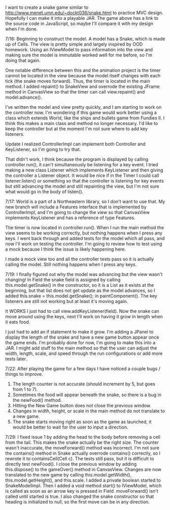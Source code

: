 I want to create a snake game similar to http://www.menet.umn.edu/~dockt036/snake.html
to practice MVC design. Hopefully I can make it into a playable JAR. The game above has a link
to the source code in JavaScript, so maybe I'll compare it with my design when I'm done.

7/16: 
Beginning to construct the model. A model has a Snake, which is made up of Cells.
The view is pretty simple and largely inspired by OOD homework. Using an IViewModel to pass information
into the view and making sure the model is immutable worked well for me before, so I'm doing that again.

One notable difference between this and the animation project is the timer cannot be located in the view because
the model itself changes with each tick (the snake moves forward). Thus, the timer is located in the main 
method. I added repaint() to SnakeView and overrode the existing JFrame method in CanvasView so that the 
timer can call view.repaint() and model.advance().

I've written the model and view pretty quickly, and I am starting to work on the controller now. I'm wondering
if this game would work better using a class which extends World, like the ships and bullets game from 
Fundies II. I think this makes a main class and method no longer necessary. I'd like to keep the controller
but at the moment I'm not sure where to add key listeners.

Update I realized ControllerImpl can implement both Controller and KeyListener, so I'm going to try that.

That didn't work, I think because the program is displayed by calling controller.run(), it can't simultaneously
be listening for a key event. I tried making a new class Listener which implements KeyListener and then giving
the controller a Listener object. It would be nice if in the Timer I could call listener.listen() or something
so that the controller is listening for key events but still advancing the model and still repainting the view,
but I'm not sure what would go in the body of listen().

7/17:
World is a part of a Northeastern library, so I don't want to use that. My new branch will include a Features
interface that is implemented by ControllerImpl, and I'm going to change the view so that
CanvasView implements KeyListener and has a reference of type Features.

The timer is now located in controller.run(). When I run the main method the view seems to be working
correctly, but nothing happens when I press any keys. I went back through and added tests for the model
which all pass, and now I'll work on testing the controller. I'm going to review how to test using a 
mock because I think the issue is likely happening here.

I made a mock view too and all the controller tests pass so it is actually calling the model. Still
nothing happens when I press any keys.

7/19:
I finally figured out why the model was advancing but the view wasn't changing! In Field the snake field
is assigned by calling this.model.getSnake() in the constructor, so it is a List<Cell> as it exists at the beginning, 
but that list does not get update as the model advances, so I added this.snake = this.model.getSnake();
in paintComponent(). The key listeners are still not working but at least it's moving again.

It WORKS I just had to call view.addKeyListener(field). Now the snake can move around using the keys,
next I'll work on having it grow in length when it eats food.

I just had to add an if statement to make it grow. I'm adding a JPanel to display the length of the snake
and have a new game button appear once the game ends. I'm probably done for now, I'm going to make this into
a JAR. I might add stuff to the main method so that the user can adjust the width, length, scale, and speed
through the run configurations or add more tests later.

7/22:
After playing the game for a few days I have noticed a couple bugs / things to improve.
1) The length counter is not accurate (should increment by 5, but goes from 1 to 7).
2) Sometimes the food will appear beneath the snake, so there is a bug in the newFood() method.
3) Hitting the New Game button does not close the previous window.
4) Changes in width, height, or scale in the main method do not translate to a new game. 
5) The snake starts moving right as soon as the game as launched, it would be better to wait for the 
   user to input a direction.
   
7/29:
I fixed issue 1 by adding the head to the body before removing a cell from the tail. This makes the snake
actually be the right size. The counter wasn't inaccurate, the moveForward() method was incorrect.
I'm not sure the contains() method in Snake actually overrode contains() correctly, so I rewrote it to 
containsCell(Cell c). The tests still pass, but it is difficult to directly test newFood(). I close
the previous window by adding this.dispose() to the gameOver() method in CanvasView. Changes are now
translated to the new game by calling this.model.getWidth(), this.model.getHeight(), and this.scale.
I added a private boolean started to SnakeModelImpl. Then I added a void method start() to IViewModel,
which is called as soon as an arrow key is pressed in Field. moveForward() isn't called until started is 
true. I also changed the snake constructor so that heading is initialized to null, so the first move can be
in any direction.
   
